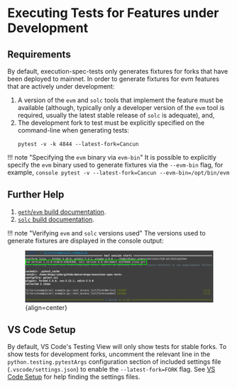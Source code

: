 # Executing Tests for Features under Development

## Requirements

By default, execution-spec-tests only generates fixtures for forks that have been deployed to mainnet. In order to generate fixtures for evm features that are actively under development:

1. A version of the `evm` and `solc` tools that implement the feature must be available (although, typically only a developer version of the `evm` tool is required, usually the latest stable release of `solc` is adequate), and,
2. The development fork to test must be explicitly specified on the command-line when generating tests:
    ```console
    pytest -v -k 4844 --latest-fork=Cancun
    ```

!!! note "Specifying the `evm` binary via `evm-bin`"
     It is possible to explicitly specify the `evm` binary used to generate fixtures via the `--evm-bin` flag, for example,
     ```console
     pytest -v --latest-fork=Cancun --evm-bin=/opt/bin/evm
     ```

## Further Help

1. [`geth`/`evm` build documentation](https://geth.ethereum.org/docs/getting-started/installing-geth#build-from-source).
2. [`solc` build documentation](https://docs.soliditylang.org/en/v0.8.20/installing-solidity.html#building-from-source).


!!! note "Verifying `evm` and `solc` versions used"
     The versions used to generate fixtures are displayed in the console output:
     <figure markdown>
          ![Screenshot of pytest test collection console output](./img/pytest_run_example.png){align=center}
     </figure>

## VS Code Setup

By default, VS Code's Testing View will only show tests for stable forks. To show tests for development forks, uncomment the relevant line in the `python.testing.pytestArgs` configuration section of included settings file (`.vscode/settings.json`) to enable the `--latest-fork=FORK` flag. See [VS Code Setup](./setup_vs_code.md) for help finding the settings files.